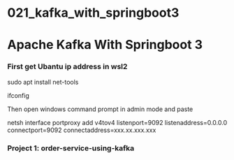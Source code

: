 # 021_kafka_with_springboot3
# Apache Kafka With Springboot 3

### First get Ubantu ip address in wsl2
sudo apt install net-tools

ifconfig

Then open windows command prompt in admin mode and paste

netsh interface portproxy add v4tov4 listenport=9092 listenaddress=0.0.0.0 connectport=9092 connectaddress=xxx.xx.xxx.xxx

### Project 1: order-service-using-kafka

